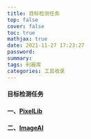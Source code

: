 ```yaml
---
title: 目标检测任务
top: false
cover: false
toc: true
mathjax: true
date: 2021-11-27 17:23:27
password:
summary:
tags: 利器库
categories: 工具收录
---
```

#### 目标检测任务
#### 一、[PixelLib](https://github.com/ayoolaolafenwa/PixelLib#Instance-Segmentation-of-objects-in-Images-and-Videos-with-5-Lines-of-Code)
#### 二、[ImageAI](https://github.com/OlafenwaMoses/ImageAI)
